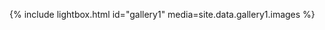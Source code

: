 <link rel="stylesheet" href="/assets/css/lightbox.css">

{% include lightbox.html id="gallery1" media=site.data.gallery1.images %}

